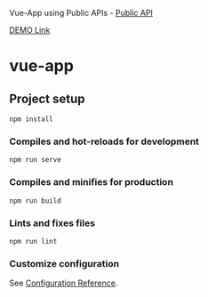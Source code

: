 Vue-App using Public APIs - [Public API](https://api.publicapis.org/)

[DEMO Link](https://vue-app-public-apis.web.app/#/)



# vue-app

## Project setup
```
npm install
```

### Compiles and hot-reloads for development
```
npm run serve
```

### Compiles and minifies for production
```
npm run build
```

### Lints and fixes files
```
npm run lint
```

### Customize configuration
See [Configuration Reference](https://cli.vuejs.org/config/).
